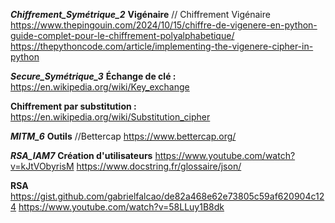 ***Chiffrement_Symétrique_2***
**Vigénaire**
// Chiffrement Vigénaire
https://www.thepingouin.com/2024/10/15/chiffre-de-vigenere-en-python-guide-complet-pour-le-chiffrement-polyalphabetique/
https://thepythoncode.com/article/implementing-the-vigenere-cipher-in-python

***Secure_Symétrique_3***
**Échange de clé :**
https://en.wikipedia.org/wiki/Key_exchange

**Chiffrement par substitution :**
https://en.wikipedia.org/wiki/Substitution_cipher

***MITM_6***
**Outils**
//Bettercap
https://www.bettercap.org/

***RSA_IAM7***
**Création d'utilisateurs**
https://www.youtube.com/watch?v=kJtVObyrisM
https://www.docstring.fr/glossaire/json/

**RSA**
https://gist.github.com/gabrielfalcao/de82a468e62e73805c59af620904c124
https://www.youtube.com/watch?v=58LLuy1B8dk
